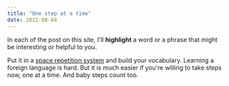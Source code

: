 ```yaml
---
title: "One step at a time"
date: 2022-08-04
---
```


In each of the post on this site, I'll **highlight** a word or a phrase that might be interesting or helpful to you.

Put it in a [space repetition system](https://dangquang.xyz/p/srs/) and build your vocabulary. Learning a foreign language is hard. But it is much easier if you're willing to take steps now, one at a time. And baby steps count too.
